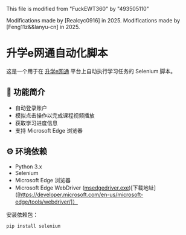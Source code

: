 This file is modified from "FuckEWT360" by "493505110"

Modifications made by [Realcyc0916] in 2025.
Modifications made by [Feng11z&&lanyu-cn] in 2025.


# 升学e网通自动化脚本

这是一个用于在 [升学e网通](https://teacher.ewt360.com/) 平台上自动执行学习任务的 Selenium 脚本。

## 🧰 功能简介

- 自动登录账户
- 模拟点击操作以完成课程视频播放
- 获取学习进度信息
- 支持 Microsoft Edge 浏览器

## ⚙️ 环境依赖

- Python 3.x
- Selenium
- Microsoft Edge 浏览器
- Microsoft Edge WebDriver ([msedgedriver.exe](file://c:\Users\Zx\Desktop\gk\msedgedriver.exe))[下载地址]([https://developer.microsoft.com/en-us/microsoft-edge/tools/webdriver/]）

安装依赖包：
```bash
pip install selenium

